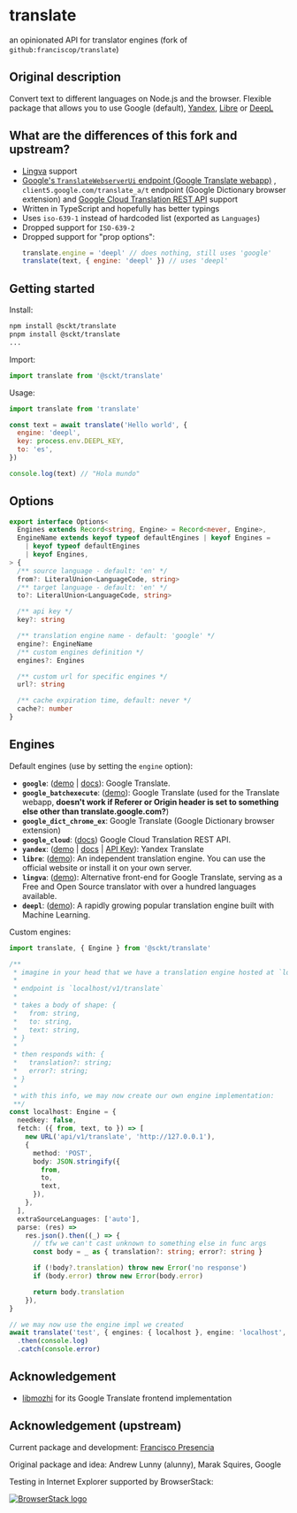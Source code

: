 # translate

an opinionated API for translator engines (fork of `github:franciscop/translate`)

## Original description

Convert text to different languages on Node.js and the browser. Flexible package that allows you to
use Google (default), [Yandex](https://translate.yandex.com/), [Libre](https://libretranslate.com/)
or [DeepL](https://www.deepl.com/en/translator)

## What are the differences of this fork and upstream?

- [Lingva](https://lingva.ml) support
- [Google's `TranslateWebserverUi` endpoint (Google Translate webapp)](https://translate.google.com)
  , `client5.google.com/translate_a/t` endpoint (Google Dictionary browser extension) and
  [Google Cloud Translation REST API](https://cloud.google.com/translate/docs/reference/rest/v2/translate)
  support
- Written in TypeScript and hopefully has better typings
- Uses `iso-639-1` instead of hardcoded list (exported as `Languages`)
- Dropped support for `ISO-639-2`
- Dropped support for "prop options":
  ```js
  translate.engine = 'deepl' // does nothing, still uses 'google'
  translate(text, { engine: 'deepl' }) // uses 'deepl'
  ```

## Getting started

Install:

```bash
npm install @sckt/translate
pnpm install @sckt/translate
...
```

Import:

```js
import translate from '@sckt/translate'
```

Usage:

```js
import translate from 'translate'

const text = await translate('Hello world', {
  engine: 'deepl',
  key: process.env.DEEPL_KEY,
  to: 'es',
})

console.log(text) // "Hola mundo"
```

## Options

```ts
export interface Options<
  Engines extends Record<string, Engine> = Record<never, Engine>,
  EngineName extends keyof typeof defaultEngines | keyof Engines =
    | keyof typeof defaultEngines
    | keyof Engines,
> {
  /** source language - default: 'en' */
  from?: LiteralUnion<LanguageCode, string>
  /** target language - default: 'en' */
  to?: LiteralUnion<LanguageCode, string>

  /** api key */
  key?: string

  /** translation engine name - default: 'google' */
  engine?: EngineName
  /** custom engines definition */
  engines?: Engines

  /** custom url for specific engines */
  url?: string

  /** cache expiration time, default: never */
  cache?: number
}
```

## Engines

Default engines (use by setting the `engine` option):

- **`google`**: ([demo](https://translate.google.com/) |
  [docs](https://cloud.google.com/translate/docs/)): Google Translate.
- **`google_batchexecute`**: ([demo](https://translate.google.com)): Google Translate (used for the
  Translate webapp, **doesn't work if Referer or Origin header is set to something else other than
  translate.google.com?**)
- **`google_dict_chrome_ex`**: Google Translate (Google Dictionary browser extension)
- **`google_cloud`**: ([docs](https://cloud.google.com/translate/docs/reference/rest/v2/translate))
  Google Cloud Translation REST API.
- **`yandex`**: ([demo](https://translate.yandex.com/) | [docs](https://tech.yandex.com/translate/)
  | [API Key](https://translate.yandex.com/developers/keys)): Yandex Translate
- **`libre`**: ([demo](https://libretranslate.com/)): An independent translation engine. You can use
  the official website or install it on your own server.
- **`lingva`**: ([demo](https://lingva.ml/)): Alternative front-end for Google Translate, serving as
  a Free and Open Source translator with over a hundred languages available.
- **`deepl`**: ([demo](https://www.deepl.com/en/translator)): A rapidly growing popular translation
  engine built with Machine Learning.

Custom engines:

```ts
import translate, { Engine } from '@sckt/translate'

/**
 * imagine in your head that we have a translation engine hosted at `localhost`,
 *
 * endpoint is `localhost/v1/translate`
 *
 * takes a body of shape: {
 *   from: string,
 *   to: string,
 *   text: string,
 * }
 *
 * then responds with: {
 *   translation?: string;
 *   error?: string;
 * }
 *
 * with this info, we may now create our own engine implementation:
 **/
const localhost: Engine = {
  needkey: false,
  fetch: ({ from, text, to }) => [
    new URL('api/v1/translate', 'http://127.0.0.1'),
    {
      method: 'POST',
      body: JSON.stringify({
        from,
        to,
        text,
      }),
    },
  ],
  extraSourceLanguages: ['auto'],
  parse: (res) =>
    res.json().then((_) => {
      // tfw we can't cast unknown to something else in func args
      const body = _ as { translation?: string; error?: string }

      if (!body?.translation) throw new Error('no response')
      if (body.error) throw new Error(body.error)

      return body.translation
    }),
}

// we may now use the engine impl we created
await translate('test', { engines: { localhost }, engine: 'localhost', from: 'auto' })
  .then(console.log)
  .catch(console.error)
```

## Acknowledgement

- [libmozhi](https://codeberg.org/aryak/libmozhi) for its Google Translate frontend implementation

## Acknowledgement (upstream)

Current package and development: [Francisco Presencia](https://francisco.io/)

Original package and idea: Andrew Lunny (alunny), Marak Squires, Google

Testing in Internet Explorer supported by BrowserStack:

[![BrowserStack logo](https://i.imgur.com/CuCuOkL.png)](https://browserstack.com/)

